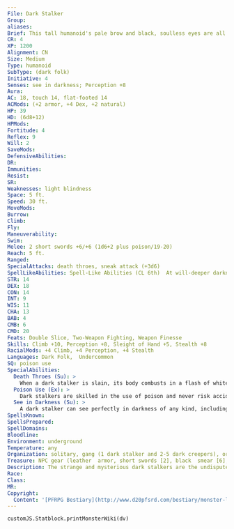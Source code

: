 ```yaml
---
File: Dark Stalker
Group: 
aliases: 
Brief: This tall humanoid's pale brow and black, soulless eyes are all that can be seen above a black scarf wrapped around its face.
CR: 4
XP: 1200
Alignment: CN
Size: Medium
Type: humanoid
SubType: (dark folk)
Initiative: 4
Senses: see in darkness; Perception +8
Aura: 
AC: 18, touch 14, flat-footed 14
ACMods: (+2 armor, +4 Dex, +2 natural)
HP: 39
HD: (6d8+12)
HPMods: 
Fortitude: 4
Reflex: 9
Will: 2
SaveMods: 
DefensiveAbilities: 
DR: 
Immunities: 
Resist: 
SR: 
Weaknesses: light blindness
Space: 5 ft.
Speed: 30 ft.
MoveMods: 
Burrow: 
Climb: 
Fly: 
Maneuverability: 
Swim: 
Melee: 2 short swords +6/+6 (1d6+2 plus poison/19-20)
Reach: 5 ft.
Ranged: 
SpecialAttacks: death throes, sneak attack (+3d6)
SpellLikeAbilities: Spell-Like Abilities (CL 6th)  At will-deeper darkness, detect magic, fog cloud
STR: 14
DEX: 18
CON: 14
INT: 9
WIS: 11
CHA: 13
BAB: 4
CMB: 6
CMD: 20
Feats: Double Slice, Two-Weapon Fighting, Weapon Finesse
Skills: Climb +10, Perception +8, Sleight of Hand +5, Stealth +8
RacialMods: +4 Climb, +4 Perception, +4 Stealth
Languages: Dark Folk,  Undercommon
SQ: poison use
SpecialAbilities:
  Death Throes (Su): >
    When a dark stalker is slain, its body combusts in a flash of white-hot flame. This acts like a fireball that deals 3d6 points of fire damage to all creatures within a 20-foot-radius burst. A DC 15 Reflex save halves this damage.  A dark stalker's gear and treasure are unaffected by this explosion. This save is Constitution-based.
  Poison Use (Ex): >
    Dark stalkers are skilled in the use of poison and never risk accidentally poisoning themselves. Like their diminutive kin, the dark creepers, dark stalkers use black poison on their weapons and generally carry six doses on them.  Black Smear-injury; save Fort DC 15; frequency 1/round for 6 rounds; effect 1d2 Str; cure 1 save. The poison DC is Constitution-based.
  See in Darkness (Su): >
    A dark stalker can see perfectly in darkness of any kind, including that created by deeper darkness.
SpellsKnown: 
SpellsPrepared: 
SpellDomains: 
Bloodline: 
Environment: underground
Temperature: any
Organization: solitary, gang (1 dark stalker and 2-5 dark creepers), or clan (20-80 dark creepers plus 1 dark stalker per 20 dark creepers)
Treasure: NPC gear (leather  armor, short swords [2], black  smear [6], other treasure)
Description: The strange and mysterious dark stalkers are the undisputed leaders of dark folk society. Deep underground, these creatures dwell in strange villages (some rumors suggest entire cities) built of stone and fungus in remote caverns where they are served and worshiped by their coarser, diminutive kin, the dark creepers. Dark stalkers come to the surface rarely, but when they do it is on a mission, and with a force of creatures such that it never ends well for those they seek to rob or torment.  Dark stalkers are tall, frail humanoids with incredibly pale skin. They constantly wear multiple layers of dark cloth and black leather armor, yet unlike their lesser kin, a dark stalker's garb is always clean and spotless. Each dark stalker carries a pair of short swords- they prefer these weapons to all others. Dark stalkers are 6 feet tall and weigh 100 pounds.  In a fight, dark stalkers are not above sacrif icing lesser creatures, including dark creepers, to win the day or cover their retreat if things go poorly. They hate well-lit areas and always prefer to fight under the cover of deeper darkness. Dark stalkers rarely fight to the death if it can be avoided, preferring to slip away if things begin to look grim.  The origins of the dark stalkers and the dark creepers are shrouded in mystery, made more difficult to decipher by the fact that the dark stalkers do not keep records of their history. Many scholars believe that, just as the drow descended from elves, so too must the dark folk have descended from humanity, their eerie powers and spell-like abilities the result of generation upon generation of devotion to profane and sinister magic.  Alas, the truth of the race's history may never be known.
Race: 
Class: 
MR: 
Copyright:
  Content: '[PFRPG Bestiary](http://www.d20pfsrd.com/bestiary/monster-listings/humanoids/dark-stalker)'
---
```

```dataviewjs
customJS.Statblock.printMonsterWiki(dv)
```
